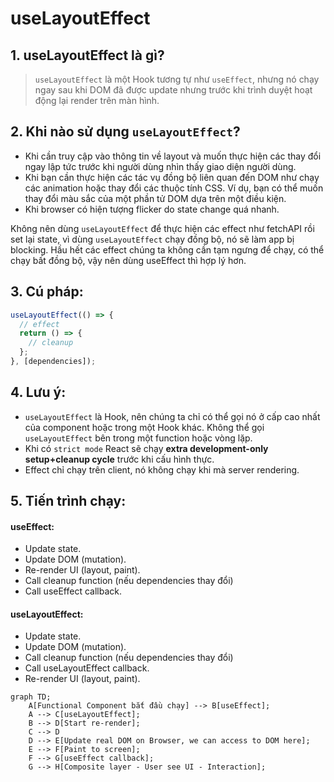 # useLayoutEffect

## 1. useLayoutEffect là gì?

> `useLayoutEffect` là một Hook tương tự như `useEffect`, nhưng nó chạy ngay sau khi DOM đã được update nhưng trước khi trình duyệt hoạt động lại render trên màn hình.

## 2. Khi nào sử dụng `useLayoutEffect`?

- Khi cần truy cập vào thông tin về layout và muốn thực hiện các thay đổi ngay lập tức trước khi người dùng nhìn thấy giao diện người dùng.
- Khi bạn cần thực hiện các tác vụ đồng bộ liên quan đến DOM như chạy các animation hoặc thay đổi các thuộc tính CSS. Ví dụ, bạn có thể muốn thay đổi màu sắc của một phần tử DOM dựa trên một điều kiện.
- Khi browser có hiện tượng flicker do state change quá nhanh.

Không nên dùng `useLayoutEffect` để thực hiện các effect như fetchAPI rồi set lại state, vì dùng `useLayoutEffect` chạy đồng bộ, nó sẽ làm app bị blocking. Hầu hết các effect chúng ta không cần tạm ngưng để chạy, có thể chạy bất đồng bộ, vậy nên dùng useEffect thì hợp lý hơn.

## 3. Cú pháp:

```js
useLayoutEffect(() => {
  // effect
  return () => {
    // cleanup
  };
}, [dependencies]);
```

## 4. Lưu ý:

- `useLayoutEffect` là Hook, nên chúng ta chỉ có thể gọi nó ở cấp cao nhất của component hoặc trong một Hook khác. Không thể gọi `useLayoutEffect` bên trong một function hoặc vòng lặp.
- Khi có `strict mode` React sẽ chạy **extra development-only setup+cleanup cycle** trước khi cấu hình thực.
- Effect chỉ chạy trên client, nó không chạy khi mà server rendering.

## 5. Tiến trình chạy:

#### useEffect:

- Update state.
- Update DOM (mutation).
- Re-render UI (layout, paint).
- Call cleanup function (nếu dependencies thay đổi)
- Call useEffect callback.

#### useLayoutEffect:

- Update state.
- Update DOM (mutation).
- Call cleanup function (nếu dependencies thay đổi)
- Call useLayoutEffect callback.
- Re-render UI (layout, paint).

```mermaid
graph TD;
    A[Functional Component bắt đầu chạy] --> B[useEffect];
    A --> C[useLayoutEffect];
    B --> D[Start re-render];
    C --> D
    D --> E[Update real DOM on Browser, we can access to DOM here];
    E --> F[Paint to screen];
    F --> G[useEffect callback];
    G --> H[Composite layer - User see UI - Interaction];
```
